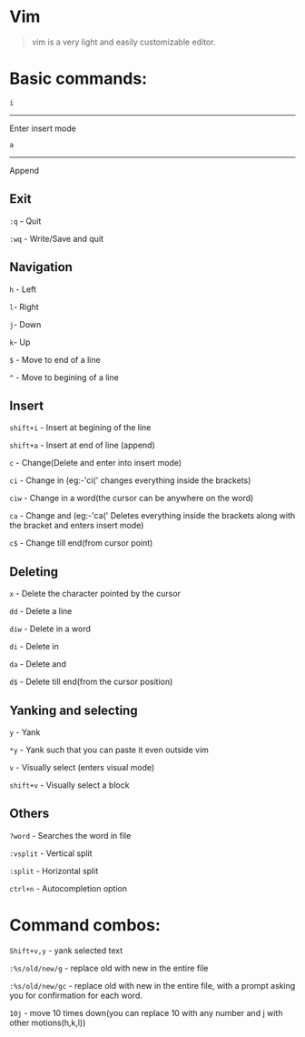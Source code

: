 # Vim

> vim is a very light and easily customizable editor.

# Basic commands:

`i` 
___
Enter insert mode

`a` 
___
Append

## Exit

`:q` - Quit

`:wq` - Write/Save and quit

## Navigation

`h` - Left

`l`- Right

`j`- Down

`k`- Up

`$` - Move to end of a line

`^` - Move to begining of a line

## Insert

`shift+i` -  Insert at begining of the line

`shift+a` - Insert at end of line (append)

`c` - Change(Delete and enter into insert mode)

`ci` - Change in (eg:-'ci(' changes everything inside the brackets)

`ciw` - Change in a word(the cursor can be anywhere on the word)

`ca`  - Change and (eg:-'ca(' Deletes everything inside the brackets along with the bracket and enters insert mode)

`c$` - Change till end(from cursor point)

## Deleting

`x` - Delete the character pointed by the cursor

`dd` - Delete a line

`diw` - Delete in a word

`di` - Delete in

`da` - Delete and

`d$` - Delete till end(from the cursor position)

## Yanking and selecting

`y` - Yank

`*y` - Yank such that you can paste it even outside vim

`v` - Visually select (enters visual mode)

`shift+v` -  Visually select a block

## Others

`?word` - Searches the word in file

`:vsplit` - Vertical split

`:split` - Horizontal split

`ctrl+n` -  Autocompletion option


# Command combos:

`Shift+v,y` - yank selected text

`:%s/old/new/g` - replace old with new in the entire file

`:%s/old/new/gc` - replace old with new in the entire file, with a prompt asking you for confirmation for each word.

`10j` - move 10 times down(you can replace 10 with any number and j with other motions(h,k,l))
